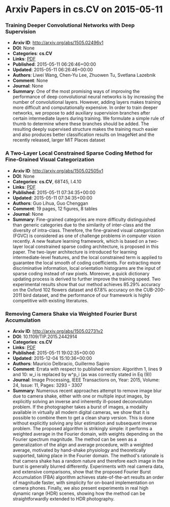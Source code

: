 # Arxiv Papers in cs.CV on 2015-05-11
### Training Deeper Convolutional Networks with Deep Supervision
- **Arxiv ID**: http://arxiv.org/abs/1505.02496v1
- **DOI**: None
- **Categories**: **cs.CV**
- **Links**: [PDF](http://arxiv.org/pdf/1505.02496v1)
- **Published**: 2015-05-11 06:26:46+00:00
- **Updated**: 2015-05-11 06:26:46+00:00
- **Authors**: Liwei Wang, Chen-Yu Lee, Zhuowen Tu, Svetlana Lazebnik
- **Comment**: None
- **Journal**: None
- **Summary**: One of the most promising ways of improving the performance of deep convolutional neural networks is by increasing the number of convolutional layers. However, adding layers makes training more difficult and computationally expensive. In order to train deeper networks, we propose to add auxiliary supervision branches after certain intermediate layers during training. We formulate a simple rule of thumb to determine where these branches should be added. The resulting deeply supervised structure makes the training much easier and also produces better classification results on ImageNet and the recently released, larger MIT Places dataset



### A Two-Layer Local Constrained Sparse Coding Method for Fine-Grained Visual Categorization
- **Arxiv ID**: http://arxiv.org/abs/1505.02505v1
- **DOI**: None
- **Categories**: **cs.CV**, 68T45, I.4.10
- **Links**: [PDF](http://arxiv.org/pdf/1505.02505v1)
- **Published**: 2015-05-11 07:34:35+00:00
- **Updated**: 2015-05-11 07:34:35+00:00
- **Authors**: Guo Lihua, Guo Chenggan
- **Comment**: 19 pages, 12 figures, 8 tables
- **Journal**: None
- **Summary**: Fine-grained categories are more difficulty distinguished than generic categories due to the similarity of inter-class and the diversity of intra-class. Therefore, the fine-grained visual categorization (FGVC) is considered as one of challenge problems in computer vision recently. A new feature learning framework, which is based on a two-layer local constrained sparse coding architecture, is proposed in this paper. The two-layer architecture is introduced for learning intermediate-level features, and the local constrained term is applied to guarantee the local smooth of coding coefficients. For extracting more discriminative information, local orientation histograms are the input of sparse coding instead of raw pixels. Moreover, a quick dictionary updating process is derived to further improve the training speed. Two experimental results show that our method achieves 85.29% accuracy on the Oxford 102 flowers dataset and 67.8% accuracy on the CUB-200-2011 bird dataset, and the performance of our framework is highly competitive with existing literatures.



### Removing Camera Shake via Weighted Fourier Burst Accumulation
- **Arxiv ID**: http://arxiv.org/abs/1505.02731v2
- **DOI**: 10.1109/TIP.2015.2442914
- **Categories**: **cs.CV**
- **Links**: [PDF](http://arxiv.org/pdf/1505.02731v2)
- **Published**: 2015-05-11 19:02:35+00:00
- **Updated**: 2015-12-04 15:10:36+00:00
- **Authors**: Mauricio Delbracio, Guillermo Sapiro
- **Comment**: Errata with respect to published version: Algorithm 1, lines 9 and
  10: w_i is replaced by w^p_i (as was correctly stated in Eq (9))
- **Journal**: Image Processing, IEEE Transactions on, Year: 2015, Volume: 24,
  Issue: 11, Pages: 3293 - 3307
- **Summary**: Numerous recent approaches attempt to remove image blur due to camera shake, either with one or multiple input images, by explicitly solving an inverse and inherently ill-posed deconvolution problem. If the photographer takes a burst of images, a modality available in virtually all modern digital cameras, we show that it is possible to combine them to get a clean sharp version. This is done without explicitly solving any blur estimation and subsequent inverse problem. The proposed algorithm is strikingly simple: it performs a weighted average in the Fourier domain, with weights depending on the Fourier spectrum magnitude. The method can be seen as a generalization of the align and average procedure, with a weighted average, motivated by hand-shake physiology and theoretically supported, taking place in the Fourier domain. The method's rationale is that camera shake has a random nature and therefore each image in the burst is generally blurred differently. Experiments with real camera data, and extensive comparisons, show that the proposed Fourier Burst Accumulation (FBA) algorithm achieves state-of-the-art results an order of magnitude faster, with simplicity for on-board implementation on camera phones. Finally, we also present experiments in real high dynamic range (HDR) scenes, showing how the method can be straightforwardly extended to HDR photography.



